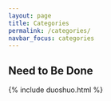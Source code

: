 ```yaml
---
layout: page
title: Categories
permalink: /categories/
navbar_focus: categories
---
```


## Need to Be Done



{% include duoshuo.html %}
